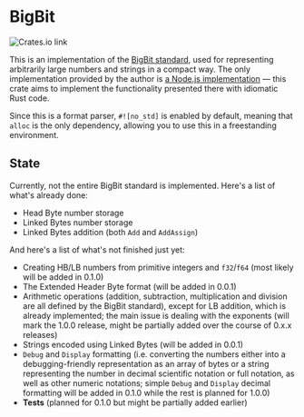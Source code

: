 # BigBit
![Crates.io link](https://img.shields.io/crates/v/bigbit "BigBit on Crates.io")

This is an implementation of the [BigBit standard][BigBitStd], used for representing arbitrarily large numbers and strings in a compact way. The only implementation provided by the author is [a Node.js implementation](https://github.com/bigbit/bigbitjs "BigBit.js on GitHub") — this crate aims to implement the functionality presented there with idiomatic Rust code.

Since this is a format parser, `#![no_std]` is enabled by default, meaning that `alloc` is the only dependency, allowing you to use this in a freestanding environment.

## State
Currently, not the entire BigBit standard is implemented. Here's a list of what's already done:
- Head Byte number storage
- Linked Bytes number storage
- Linked Bytes addition (both `Add` and `AddAssign`)

And here's a list of what's not finished just yet:
- Creating HB/LB numbers from primitive integers and `f32`/`f64` (most likely will be added in 0.1.0)
- The Extended Header Byte format (will be added in 0.0.1)
- Arithmetic operations (addition, subtraction, multiplication and division are all defined by the BigBit standard), except for LB addition, which is already implemented; the main issue is dealing with the exponents (will mark the 1.0.0 release, might be partially added over the course of 0.x.x releases)
- Strings encoded using Linked Bytes (will be added in 0.0.1)
- `Debug` and `Display` formatting (i.e. converting the numbers either into a debugging-friendly representation as an array of bytes or a string representing the number in decimal scientific notation or full notation, as well as other numeric notations; simple `Debug` and `Display` decimal formatting will be added in 0.1.0 while the rest is planned for 1.0.0)
- **Tests** (planned for 0.1.0 but might be partially added earlier)

[BigBitStd]: https://github.com/amitguptagwl/BigBit "BitBit specification on GitHub"
